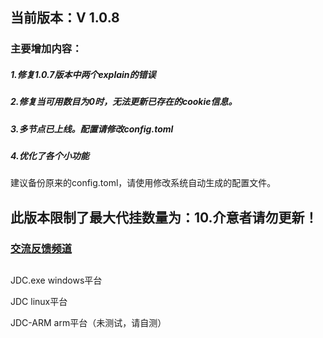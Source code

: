 ## 当前版本：V 1.0.8
### 主要增加内容：
#####             1.修复1.0.7版本中两个explain的错误
#####             2.修复当可用数目为0时，无法更新已存在的cookie信息。
#####             3.多节点已上线。配置请修改config.toml
#####             4.优化了各个小功能

建议备份原来的config.toml，请使用修改系统自动生成的配置文件。

## 此版本限制了最大代挂数量为：10.介意者请勿更新！

### [交流反馈频道](https://t.me/new_jdc)

## 



JDC.exe windows平台

JDC linux平台

JDC-ARM arm平台（未测试，请自测）
